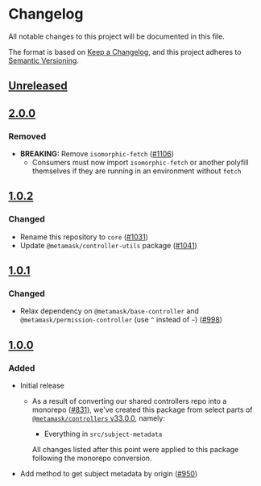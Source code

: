 # Changelog
All notable changes to this project will be documented in this file.

The format is based on [Keep a Changelog](https://keepachangelog.com/en/1.0.0/),
and this project adheres to [Semantic Versioning](https://semver.org/spec/v2.0.0.html).

## [Unreleased]

## [2.0.0]
### Removed
- **BREAKING:** Remove `isomorphic-fetch` ([#1106](https://github.com/MetaMask/controllers/pull/1106))
  - Consumers must now import `isomorphic-fetch` or another polyfill themselves if they are running in an environment without `fetch`

## [1.0.2]
### Changed
- Rename this repository to `core` ([#1031](https://github.com/MetaMask/controllers/pull/1031))
- Update `@metamask/controller-utils` package ([#1041](https://github.com/MetaMask/controllers/pull/1041)) 

## [1.0.1]
### Changed
- Relax dependency on `@metamask/base-controller` and `@metamask/permission-controller` (use `^` instead of `~`) ([#998](https://github.com/MetaMask/core/pull/998))

## [1.0.0]
### Added
- Initial release
  - As a result of converting our shared controllers repo into a monorepo ([#831](https://github.com/MetaMask/core/pull/831)), we've created this package from select parts of [`@metamask/controllers` v33.0.0](https://github.com/MetaMask/core/tree/v33.0.0), namely:
    - Everything in `src/subject-metadata`

    All changes listed after this point were applied to this package following the monorepo conversion.
- Add method to get subject metadata by origin ([#950](https://github.com/MetaMask/core/pull/950))

[Unreleased]: https://github.com/MetaMask/core/compare/@metamask/subject-metadata-controller@2.0.0...HEAD
[2.0.0]: https://github.com/MetaMask/core/compare/@metamask/subject-metadata-controller@1.0.2...@metamask/subject-metadata-controller@2.0.0
[1.0.2]: https://github.com/MetaMask/core/compare/@metamask/subject-metadata-controller@1.0.1...@metamask/subject-metadata-controller@1.0.2
[1.0.1]: https://github.com/MetaMask/core/compare/@metamask/subject-metadata-controller@1.0.0...@metamask/subject-metadata-controller@1.0.1
[1.0.0]: https://github.com/MetaMask/core/releases/tag/@metamask/subject-metadata-controller@1.0.0
